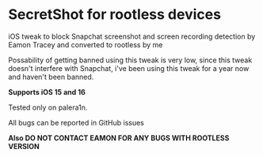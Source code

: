# SecretShot for rootless devices
iOS tweak to block Snapchat screenshot and screen recording detection by Eamon Tracey and converted to rootless by me

Possability of getting banned using this tweak is very low, since this tweak doesn't interfere with Snapchat, i've been using this tweak for a year now and haven't been banned.

**Supports iOS 15 and 16**

Tested only on palera1n.

All bugs can be reported in GitHub issues

**Also DO NOT CONTACT EAMON FOR ANY BUGS WITH ROOTLESS VERSION**
